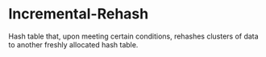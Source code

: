 # Incremental-Rehash
Hash table that, upon meeting certain conditions, rehashes clusters of data to another freshly allocated hash table.
